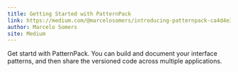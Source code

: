 ```yaml
---
title: Getting Started with PatternPack
link: https://medium.com/@marcelosomers/introducing-patternpack-ca4d4e35b418
author: Marcelo Somers
site: Medium
---
```


Get startd with PatternPack. You can build and document your interface patterns, and then share the versioned code across multiple applications.
